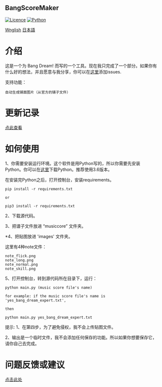 ## BangScoreMaker

[![Licence](https://img.shields.io/badge/licence-MIT-blue.svg)](https://github.com/yp05327/BangScoreMaker/blob/master/LICENSE)
[![Python](https://img.shields.io/badge/python-3.6-blue.svg)](https://github.com/yp05327/BangScoreMaker#)

[Wnglish](https://github.com/yp05327/BangScoreMaker/blob/master/README.md)
[日本語](https://github.com/yp05327/BangScoreMaker/blob/master/README_JP.md)

# 介绍 
这是一个为 Bang Dream! 而写的一个工具。现在我只完成了一个部分。如果你有什么好的想法，并且愿意与我分享，你可以在[这里](https://github.com/yp05327/BangScoreMaker/issues)添加issues.

支持功能：
 ```
自动生成铺面图片（从官方的铺子文件）
```

# 更新记录
[点此查看](https://github.com/yp05327/BangScoreMaker/blob/master/update_cn.md)

# 如何使用
1、你需要安装运行环境。这个软件是用Python写的，所以你需要先安装Python。你可以在[这里](https://www.python.org/downloads/)下载Python。推荐使用3.6版本。

在安装完Python之后，打开控制台，安装requirements。

```shell
pip install -r requirements.txt

or 

pip3 install -r requirements.txt
```

2、下载源代码。

3、把谱子文件放进 “musiccore” 文件夹。

*4、把贴图放进 'images' 文件夹。

这里有4种note文件：

```
note_flick.png
note_long.png
note_normal.png
note_skill.png
```

5、打开控制台，转到源代码所在目录下，运行：

```shell
python main.py (music score file's name)

for example: if the music score file's name is 'yes_bang_dream_expert.txt',

then

python main.py yes_bang_dream_expert.txt
```

提示:
1、在第四步，为了避免侵权，我不会上传贴图文件。

2、输出是一个临时文件，我不会添加任何保存的功能。所以如果你想要保存它，请你自己去完成。

# 问题反馈或建议

[点击此处](https://github.com/yp05327/BangScoreMaker/issues)